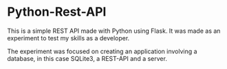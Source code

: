 ﻿# Python-Rest-API

This is a simple REST API made with Python using Flask. It was made as an experiment to test my skills as a developer.

The experiment was focused on creating an application involving a database, in this case SQLite3, a REST-API and a server.
